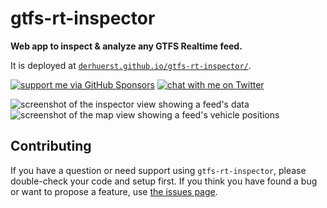 # gtfs-rt-inspector

**Web app to inspect & analyze any GTFS Realtime feed.**

It is deployed at [`derhuerst.github.io/gtfs-rt-inspector/`](https://derhuerst.github.io/gtfs-rt-inspector/).

[![support me via GitHub Sponsors](https://img.shields.io/badge/support%20me-donate-fa7664.svg)](https://github.com/sponsors/derhuerst)
[![chat with me on Twitter](https://img.shields.io/badge/chat%20with%20me-on%20Twitter-1da1f2.svg)](https://twitter.com/derhuerst)

![screenshot of the inspector view showing a feed's data](docs/screenshot-inspector.png)
![screenshot of the map view showing a feed's vehicle positions](docs/screenshot-map.png)


## Contributing

If you have a question or need support using `gtfs-rt-inspector`, please double-check your code and setup first. If you think you have found a bug or want to propose a feature, use [the issues page](https://github.com/derhuerst/gtfs-rt-inspector/issues).

